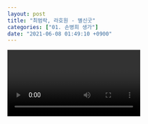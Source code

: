 ```yaml
---
layout: post
title: "최범락, 라호원 - 별신굿"
categories: ["01. 손병희 생가"]
date: "2021-06-08 01:49:10 +0900"
---
```

<video class="post-video" controls>

    <source src='{{ "assets/videos/01. 손병희 생가/02.mp4" | relative_url }}'
            type="video/mp4">

    Sorry, your browser doesn't support embedded videos.
</video>
